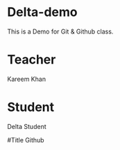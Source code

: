 # Delta-demo
This is a Demo for Git &amp; Github class.

# Teacher
Kareem Khan 

# Student
Delta Student

#Title 
Github
